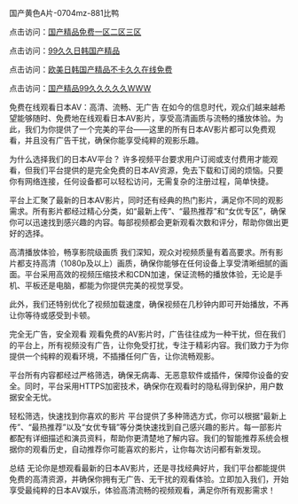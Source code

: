 

国产黄色A片-0704mz-881比鸭


点击访问：<a href="https://vassv.pages.dev/">国产精品免费一区二区三区</a>

点击访问：<a href="https://fdhf-454.pages.dev/">99久久日韩国产精品</a>

点击访问：<a href="https://vassv.pages.dev/">欧美日韩国产精品不卡久久在线免费</a>

点击访问：<a href="https://rtj-3zo.pages.dev/">国产精品99久久久久久WWW</a>



免费在线观看日本AV：高清、流畅、无广告
在如今的信息时代，观众们越来越希望能够随时、免费地在线观看日本AV影片，享受高清画质与流畅的播放体验。为此，我们为你提供了一个完美的平台——这里的所有日本AV影片都可以免费观看，并且没有广告干扰，确保你能享受纯粹的观影乐趣。

为什么选择我们的日本AV平台？
许多视频平台要求用户订阅或支付费用才能观看，但我们平台提供的是完全免费的日本AV资源，免去下载和订阅的烦恼。只要你有网络连接，任何设备都可以轻松访问，无需复杂的注册过程，简单快捷。

平台上汇聚了最新的日本AV影片，同时还有经典的热门影片，满足你不同的观影需求。所有影片都经过精心分类，如“最新上传”、“最热推荐”和“女优专区”，确保你可以迅速找到感兴趣的内容。每部视频都会更新观看次数和评分，帮助你做出更好的选择。

高清播放体验，畅享影院级画质
我们深知，观众对视频质量有着高要求。所有影片都支持高清（1080p及以上）画质，确保你能够在任何设备上享受清晰细腻的画面。平台采用高效的视频压缩技术和CDN加速，保证流畅的播放体验，无论是手机、平板还是电脑，都能为你提供完美的视觉享受。

此外，我们还特别优化了视频加载速度，确保视频在几秒钟内即可开始播放，不再让你等待或感受到卡顿。

完全无广告，安全观看
观看免费的AV影片时，广告往往成为一种干扰，但在我们的平台上，所有视频没有广告，让你免受打扰，专注于精彩内容。我们致力于为你提供一个纯粹的观看环境，不插播任何广告，让你流畅观影。

平台所有内容都经过严格筛选，确保无病毒、无恶意软件或插件，保障你设备的安全。同时，平台采用HTTPS加密技术，确保你在观看时的隐私得到保护，用户数据安全无忧。

轻松筛选，快速找到你喜欢的影片
平台提供了多种筛选方式，你可以根据“最新上传”、“最热推荐”以及“女优专辑”等分类快速找到自己感兴趣的影片。每一部影片都配有详细描述和演员资料，帮助你更清楚地了解内容。我们的智能推荐系统会根据你的观看历史，自动推荐你可能喜欢的影片，让你每次访问都有新发现。

总结
无论你是想观看最新的日本AV影片，还是寻找经典好片，我们平台都能提供免费的高清资源，并确保你拥有无广告、无干扰的观看体验。立即加入我们，开始享受最纯粹的日本AV娱乐，体验高清流畅的视频观看，满足你所有观影需求！









<span style="display:none;">[Canonical link](  ）</span>
